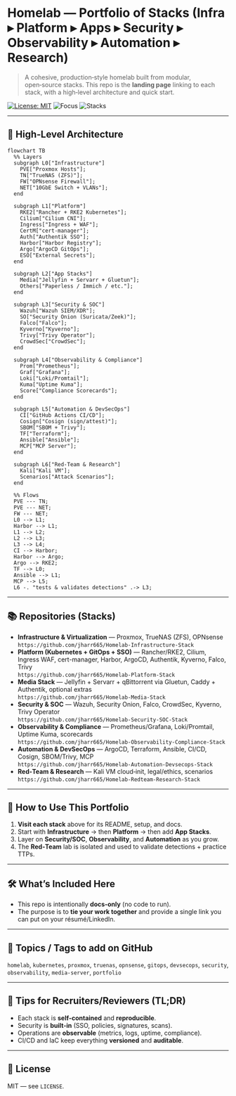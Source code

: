 # Homelab — Portfolio of Stacks (Infra ▸ Platform ▸ Apps ▸ Security ▸ Observability ▸ Automation ▸ Research)

> A cohesive, production‑style homelab built from modular, open‑source stacks. This repo is the **landing page** linking to each stack, with a high‑level architecture and quick start.

[![License: MIT](https://img.shields.io/badge/License-MIT-green.svg)](#license)
![Focus](https://img.shields.io/badge/Focus-End_to_End_Homelab-blue)
![Stacks](https://img.shields.io/badge/Stacks-Infra,Platform,Media,SOC,Observability,Automation,RedTeam-orange)

---

## 🧭 High‑Level Architecture

```mermaid
flowchart TB
  %% Layers
  subgraph L0["Infrastructure"]
    PVE["Proxmox Hosts"];
    TN["TrueNAS (ZFS)"];
    FW["OPNsense Firewall"];
    NET["10GbE Switch + VLANs"];
  end

  subgraph L1["Platform"]
    RKE2["Rancher + RKE2 Kubernetes"];
    Cilium["Cilium CNI"];
    Ingress["Ingress + WAF"];
    CertM["cert-manager"];
    Auth["Authentik SSO"];
    Harbor["Harbor Registry"];
    Argo["ArgoCD GitOps"];
    ESO["External Secrets"];
  end

  subgraph L2["App Stacks"]
    Media["Jellyfin + Servarr + Gluetun"];
    Others["Paperless / Immich / etc."];
  end

  subgraph L3["Security & SOC"]
    Wazuh["Wazuh SIEM/XDR"];
    SO["Security Onion (Suricata/Zeek)"];
    Falco["Falco"];
    Kyverno["Kyverno"];
    Trivy["Trivy Operator"];
    CrowdSec["CrowdSec"];
  end

  subgraph L4["Observability & Compliance"]
    Prom["Prometheus"];
    Graf["Grafana"];
    Loki["Loki/Promtail"];
    Kuma["Uptime Kuma"];
    Score["Compliance Scorecards"];
  end

  subgraph L5["Automation & DevSecOps"]
    CI["GitHub Actions CI/CD"];
    Cosign["Cosign (sign/attest)"];
    SBOM["SBOM + Trivy"];
    TF["Terraform"];
    Ansible["Ansible"];
    MCP["MCP Server"];
  end

  subgraph L6["Red-Team & Research"]
    Kali["Kali VM"];
    Scenarios["Attack Scenarios"];
  end

  %% Flows
  PVE --- TN;
  PVE --- NET;
  FW --- NET;
  L0 --> L1;
  Harbor --> L1;
  L1 --> L2;
  L2 --> L3;
  L3 --> L4;
  CI --> Harbor;
  Harbor --> Argo;
  Argo --> RKE2;
  TF --> L0;
  Ansible --> L1;
  MCP --> L5;
  L6 -. "tests & validates detections" .-> L3;

```

---

## 📚 Repositories (Stacks)


- **Infrastructure & Virtualization** — Proxmox, TrueNAS (ZFS), OPNsense  
  `https://github.com/jharr665/Homelab-Infrastructure-Stack`
- **Platform (Kubernetes + GitOps + SSO)** — Rancher/RKE2, Cilium, Ingress WAF, cert-manager, Harbor, ArgoCD, Authentik, Kyverno, Falco, Trivy  
  `https://github.com/jharr665/Homelab-Platform-Stack`
- **Media Stack** — Jellyfin + Servarr + qBittorrent via Gluetun, Caddy + Authentik, optional extras  
  `https://github.com/jharr665/Homelab-Media-Stack`
- **Security & SOC** — Wazuh, Security Onion, Falco, CrowdSec, Kyverno, Trivy Operator  
  `https://github.com/jharr665/Homelab-Security-SOC-Stack`
- **Observability & Compliance** — Prometheus/Grafana, Loki/Promtail, Uptime Kuma, scorecards  
  `https://github.com/jharr665/Homelab-Observability-Compliance-Stack`
- **Automation & DevSecOps** — ArgoCD, Terraform, Ansible, CI/CD, Cosign, SBOM/Trivy, MCP  
  `https://github.com/jharr665/Homelab-Automation-Devsecops-Stack`
- **Red‑Team & Research** — Kali VM cloud‑init, legal/ethics, scenarios  
  `https://github.com/jharr665/Homelab-Redteam-Research-Stack`

---

## 🚀 How to Use This Portfolio

1. **Visit each stack** above for its README, setup, and docs.  
2. Start with **Infrastructure** → then **Platform** → then add **App Stacks**.  
3. Layer on **Security/SOC**, **Observability**, and **Automation** as you grow.  
4. The **Red‑Team** lab is isolated and used to validate detections + practice TTPs.

---

## 🛠️ What’s Included Here

- This repo is intentionally **docs‑only** (no code to run).  
- The purpose is to **tie your work together** and provide a single link you can put on your résumé/LinkedIn.

---

## 🧩 Topics / Tags to add on GitHub

`homelab`, `kubernetes`, `proxmox`, `truenas`, `opnsense`, `gitops`, `devsecops`, `security`, `observability`, `media-server`, `portfolio`

---

## 📌 Tips for Recruiters/Reviewers (TL;DR)

- Each stack is **self‑contained** and **reproducible**.  
- Security is **built‑in** (SSO, policies, signatures, scans).  
- Operations are **observable** (metrics, logs, uptime, compliance).  
- CI/CD and IaC keep everything **versioned** and **auditable**.

---

## 📝 License

MIT — see `LICENSE`.
